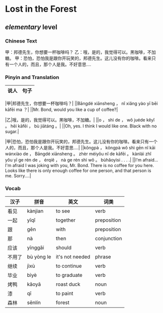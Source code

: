 # Lost in the Forest
## *elementary* level

### Chinese Text
甲：邦德先生，你想要一杯咖啡吗？
乙：哦，是的，我觉得可以。黑咖啡，不加糖。
甲：恐怕，恐怕我是跟你开玩笑的，邦德先生。这儿没有你的咖啡。看来只有一个人的，而且，那个人是我。不好意思....

### Pinyin and Translation
|说人|句子|
|----|----|

|甲|邦德先生，你想要一杯咖啡吗？|
||Bāngdé xiānsheng ， nǐ xiǎng yào yī bēi kāfēi ma ？|
||Mr. Bond, would you like a cup of coffee?|

|乙|哦，是的，我觉得可以。黑咖啡，不加糖。|
||o ， shì de ， wǒ juéde kěyǐ 。 hēi kāfēi ， bù jiātáng 。|
||Oh, yes. I think I would like one. Black with no sugar.|

|甲|恐怕，恐怕我是跟你开玩笑的，邦德先生。这儿没有你的咖啡。看来只有一个人的，而且，那个人是我。不好意思....|
||kǒngpà ， kǒngpà wǒ shì gēn nǐ kāi wánxiào de ， Bāngdé xiānsheng 。 zhèr méiyǒu nǐ de kāfēi 。 kànlái zhǐ yǒu yī ge rén de ， érqiě ， nà ge rén shì wǒ 。 bùhǎoyìsi . . . .|
||I'm afraid... I'm afraid I was joking with you, Mr. Bond. There is no coffee for you here. Looks like there is only enough coffee for one person, and that person is me. Sorry....|
### Vocab
|汉子|拼音|英文|词类|
|----|----|----|----|
|看见|kànjian|to see|verb|
|一起|yīqǐ|together|preposition|
|跟|gēn|with|preposition|
|那|nà|then|conjunction|
|应该|yīnggāi|should|verb|
|不用了|bù yòng le|it's not needed|phrase|
|继续|jìxù|to continue|verb|
|毕业|bìyè|to graduate|verb|
|烤鸭|kǎoyā|roast duck|noun|
|漆|qī|to paint|verb|
|森林|sēnlín|forest|noun|